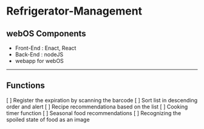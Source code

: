 # Refrigerator-Management
## webOS Components
- Front-End : Enact, React
- Back-End : nodeJS
- webapp for webOS
***
## Functions
[ ] Register the expiration by scanning the barcode
[ ] Sort list in descending order and alert
[ ] Recipe recommendationa based on the list
[ ] Cooking timer function
[ ] Seasonal food recommendations
[ ] Recognizing the spoiled state of food as an image



